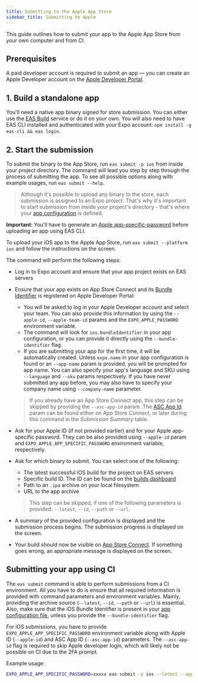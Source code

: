 ```yaml
---
title: Submitting to the Apple App Store
sidebar_title: Submitting to Apple
---
```


This guide outlines how to submit your app to the Apple App Store from your own computer and from CI.

## Prerequisites

A paid developer account is required to submit an app &mdash; you can create an Apple Developer account on the [Apple Developer Portal](https://developer.apple.com/account/).

## 1. Build a standalone app

You'll need a native app binary signed for store submission. You can either use the [EAS Build](introduction.md) service or do it on your own. You will also need to have EAS CLI installed and authenticated with your Expo account: `npm install -g eas-cli && eas login`.

## 2. Start the submission

To submit the binary to the App Store, run `eas submit -p ios` from inside your project directory. The command will lead you step by step through the process of submitting the app. To see all possible options along with example usages, run `eas submit --help`.

> Although it's possible to upload any binary to the store, each submission is assigned to an Expo project. That's why it's important to start submission from inside your project's directory - that's where your [app configuration](../workflow/configuration.md) is defined.

**Important**: You'll have to generate an [Apple app-specific-password](https://expo.fyi/apple-app-specific-password) before uploading an app using EAS CLI.

To upload your iOS app to the Apple App Store, run `eas submit --platform ios` and follow the instructions on the screen.

The command will perform the following steps:

- Log in to Expo account and ensure that your app project exists on EAS servers
- Ensure that your app exists on App Store Connect and its [Bundle Identifier](https://expo.fyi/bundle-identifier) is registered on Apple Developer Portal:

  - You will be asked to log in your Apple Developer account and select your team. You can also provide this information by using the `--apple-id`, `--apple-team-id` params and the `EXPO_APPLE_PASSWORD` environment variable.
  - The command will look for `ios.bundleIdentifier` in your app configuration, or you can provide it directly using the `--bundle-identifier` flag.
  - If you are submitting your app for the first time, it will be automatically created.
    Unless `expo.name` in your app configuration is found or an `--app-name` param is provided, you will be prompted for app name.
    You can also specify your app's language and SKU using `--language` and `--sku` params respectively. If you have never submitted any app before, you may also have to specify your company name using `--company-name` parameter.

  > If you already have an App Store Connect app, this step can be skipped by providing the `--asc-app-id` param. The [ASC App Id](https://expo.fyi/asc-app-id) param can be found either on App Store Connect, or later during this command in the _Submission Summary_ table.

- Ask for your Apple ID (if not provided earlier) and for your Apple app-specific password. They can be also provided using `--apple-id` param and `EXPO_APPLE_APP_SPECIFIC_PASSWORD` environment variable, respectively.
- Ask for which binary to submit. You can select one of the following:

  - The latest successful iOS build for the project on EAS servers
  - Specific build ID. The ID can be found on the [builds dashboard](https://expo.dev/builds?type=eas)
  - Path to an `.ipa` archive on your local filesystem
  - URL to the app archive

  > This step can be skipped, if one of the following parameters is provided: `--latest`, `--id`, `--path` or `--url`.

- A summary of the provided configuration is displayed and the submission process begins. The submission progress is displayed on the screen.
- Your build should now be visible on [App Store Connect](https://appstoreconnect.apple.com). If something goes wrong, an appropriate message is displayed on the screen.

## Submitting your app using CI

The `eas submit` command is able to perform submissions from a CI environment. All you have to do is ensure that all required information is provided with command parameters and environment variables. Mainly, providing the archive source (`--latest`, `--id`, `--path` or `--url`) is essential. Also, make sure that the iOS Bundle Identifier is present in your [app configuration file](/workflow/configuration.md), unless you provide the `--bundle-identifier` flag.

For iOS submissions, you have to provide `EXPO_APPLE_APP_SPECIFIC_PASSWORD` environment variable along with Apple ID (`--apple-id`) and ASC App ID (`--asc-app-id`) parameters. The `--asc-app-id` flag is required to skip Apple developer login, which will likely not be possible on CI due to the 2FA prompt.

Example usage:

```sh
EXPO_APPLE_APP_SPECIFIC_PASSWORD=xxxxx eas submit -p ios --latest --apple-id=user@example.com --asc-app-id=1234567890
```
